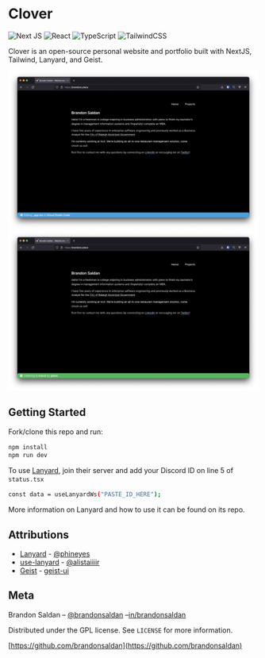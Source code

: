# Clover
![Next JS](https://img.shields.io/badge/Next-black?style=for-the-badge&logo=next.js&logoColor=white) ![React](https://img.shields.io/badge/react-%2320232a.svg?style=for-the-badge&logo=react&logoColor=%2361DAFB) ![TypeScript](https://img.shields.io/badge/typescript-%23007ACC.svg?style=for-the-badge&logo=typescript&logoColor=white) ![TailwindCSS](https://img.shields.io/badge/tailwindcss-%2338B2AC.svg?style=for-the-badge&logo=tailwind-css&logoColor=white)

Clover is an open-source personal website and portfolio built with NextJS, Tailwind, Lanyard, and Geist.

![](images/header_1.png)
![](images/header_2.png)

## Getting Started

Fork/clone this repo and run:

```sh
npm install
npm run dev
```

To use [Lanyard](https://github.com/Phineas/lanyard), join their server and add your Discord ID on line 5 of `status.tsx`

```sh
const data = useLanyardWs("PASTE_ID_HERE");
```

More information on Lanyard and how to use it can be found on its repo.

## Attributions

- [Lanyard](https://github.com/Phineas/lanyard) - [@phineyes](https://twitter.com/phineyes)
- [use-lanyard](https://github.com/alii/use-lanyard) - [@alistaiiiir](https://twitter.com/alistaiiiir)
- [Geist](https://github.com/geist-org/geist-ui) - [geist-ui](https://geist-ui.dev/)


## Meta

Brandon Saldan – [@brandonsaldan](https://twitter.com/brandonsaldan) –[in/brandonsaldan](brandonsaldan)

Distributed under the GPL license. See ``LICENSE`` for more information.

[https://github.com/brandonsaldan](https://github.com/brandonsaldan)
